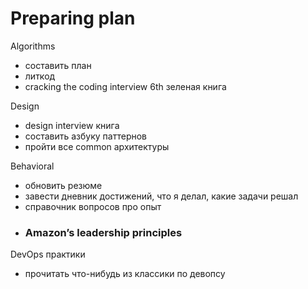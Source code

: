# Preparing plan

Algorithms

* составить план
* литкод
* cracking the coding interview 6th зеленая книга



Design

* design interview книга
* составить азбуку паттернов
* пройти все common архитектуры



Behavioral

* обновить резюме
* завести дневник достижений, что я делал, какие задачи решал
* справочник вопросов про опыт
* ### Amazon’s leadership principles <a href="#what-are-amazon-s-leadership-principles" id="what-are-amazon-s-leadership-principles"></a>



DevOps практики

* прочитать что-нибудь из классики по девопсу

